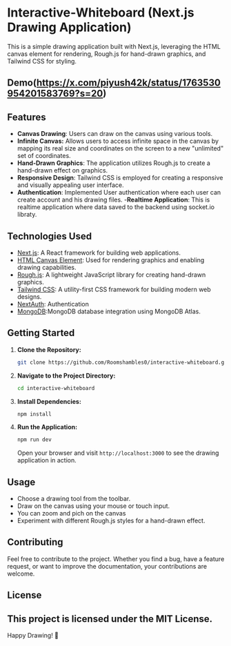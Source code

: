 # Interactive-Whiteboard (Next.js Drawing Application)

 
This is a simple drawing application built with Next.js, leveraging the HTML canvas element for rendering, Rough.js for hand-drawn graphics, and Tailwind CSS for styling.

## Demo(https://x.com/piyush42k/status/1763530954201583769?s=20)

## Features

- **Canvas Drawing**: Users can draw on the canvas using various tools.
- **Infinite Canvas:** Allows users to access infinite space in the canvas by mapping its real size and coordinates on the screen to a new "unlimited" set of coordinates.
- **Hand-Drawn Graphics**: The application utilizes Rough.js to create a hand-drawn effect on graphics.
- **Responsive Design**: Tailwind CSS is employed for creating a responsive and visually appealing user interface.
- **Authentication**: Implemented User authentication where each user can create account and his drawing files.
-**Realtime Application**: This is realtime application where data saved to the backend using socket.io libraty.

## Technologies Used

- [Next.js](https://nextjs.org/): A React framework for building web applications.
- [HTML Canvas Element](https://developer.mozilla.org/en-US/docs/Web/API/Canvas_API): Used for rendering graphics and enabling drawing capabilities.
- [Rough.js](https://roughjs.com/): A lightweight JavaScript library for creating hand-drawn graphics.
- [Tailwind CSS](https://tailwindcss.com/): A utility-first CSS framework for building modern web designs.
- [NextAuth](https://next-auth.js.org/): Authentication
- [MongoDB](https://www.mongodb.com/atlas/database):MongoDB database integration using MongoDB Atlas.

## Getting Started

1. **Clone the Repository:**

    ```bash
    git clone https://github.com/Roomshambles0/interactive-whiteboard.git
    ```

2. **Navigate to the Project Directory:**

    ```bash
    cd interactive-whiteboard
    ```

3. **Install Dependencies:**

    ```bash
    npm install
    ```

4. **Run the Application:**

    ```bash
    npm run dev
    ```

    Open your browser and visit `http://localhost:3000` to see the drawing application in action.

## Usage

- Choose a drawing tool from the toolbar.
- Draw on the canvas using your mouse or touch input.
- You can zoom and pich on the canvas
- Experiment with different Rough.js styles for a hand-drawn effect.

## Contributing

Feel free to contribute to the project. Whether you find a bug, have a feature request, or want to improve the documentation, your contributions are welcome.

## License

This project is licensed under the MIT License.
---

Happy Drawing! 🎨
